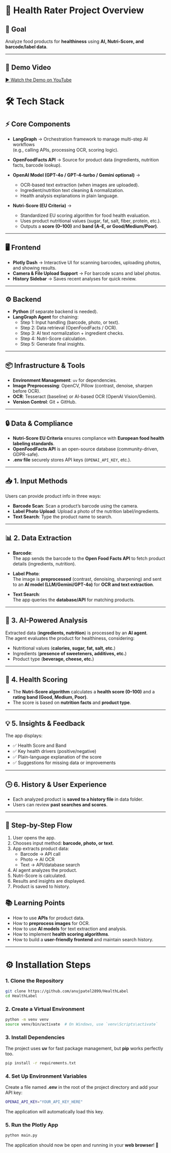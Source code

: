 # 🍏 Health Rater Project Overview

## 🎯 Goal

Analyze food products for **healthiness** using **AI, Nutri-Score, and barcode/label data**.

---

## 🎥 Demo Video

[▶️ Watch the Demo on YouTube](https://youtu.be/z4iy_71MrHE)

# 🛠️ Tech Stack

## ⚡ Core Components

- **LangGraph** → Orchestration framework to manage multi-step AI workflows  
  (e.g., calling APIs, processing OCR, scoring logic).

- **OpenFoodFacts API** → Source for product data (ingredients, nutrition facts, barcode lookup).

- **OpenAI Model (GPT-4o / GPT-4-turbo / Gemini optional)** →

  - OCR-based text extraction (when images are uploaded).
  - Ingredient/nutrition text cleaning & normalization.
  - Health analysis explanations in plain language.

- **Nutri-Score (EU Criteria)** →
  - Standardized EU scoring algorithm for food health evaluation.
  - Uses product nutritional values (sugar, fat, salt, fiber, protein, etc.).
  - Outputs a **score (0–100)** and **band (A–E, or Good/Medium/Poor)**.

---

## 🖥️ Frontend

- **Plotly Dash** → Interactive UI for scanning barcodes, uploading photos, and showing results.
- **Camera & File Upload Support** → For barcode scans and label photos.
- **History Sidebar** → Saves recent analyses for quick review.

---

## ⚙️ Backend

- **Python** (if separate backend is needed).
- **LangGraph Agent** for chaining:
  - Step 1: Input handling (barcode, photo, or text).
  - Step 2: Data retrieval (OpenFoodFacts / OCR).
  - Step 3: AI text normalization + ingredient checks.
  - Step 4: Nutri-Score calculation.
  - Step 5: Generate final insights.

---

## 📦 Infrastructure & Tools

- **Environment Management**: `uv` for dependencies.
- **Image Preprocessing**: OpenCV, Pillow (contrast, denoise, sharpen before OCR).
- **OCR**: Tesseract (baseline) or AI-based OCR (OpenAI Vision/Gemini).
- **Version Control**: Git + GitHub.

---

## 🔒 Data & Compliance

- **Nutri-Score EU Criteria** ensures compliance with **European food health labeling standards**.
- **OpenFoodFacts API** is an open-source database (community-driven, GDPR-safe).
- **.env file** securely stores API keys (`OPENAI_API_KEY`, etc.).

---

## 📥 1. Input Methods

Users can provide product info in three ways:

- **Barcode Scan**: Scan a product’s barcode using the camera.
- **Label Photo Upload**: Upload a photo of the nutrition label/ingredients.
- **Text Search**: Type the product name to search.

---

## 📊 2. Data Extraction

- **Barcode**:  
  The app sends the barcode to the **Open Food Facts API** to fetch product details (ingredients, nutrition).

- **Label Photo**:  
  The image is **preprocessed** (contrast, denoising, sharpening) and sent to an **AI model (LLM/Gemini/GPT-4o)** for **OCR and text extraction**.

- **Text Search**:  
  The app queries the **database/API** for matching products.

---

## 🤖 3. AI-Powered Analysis

Extracted data (**ingredients, nutrition**) is processed by an **AI agent**.  
The agent evaluates the product for healthiness, considering:

- Nutritional values (**calories, sugar, fat, salt, etc.**)
- Ingredients (**presence of sweeteners, additives, etc.**)
- Product type (**beverage, cheese, etc.**)

---

## 🧮 4. Health Scoring

- The **Nutri-Score algorithm** calculates a **health score (0–100)** and a **rating band (Good, Medium, Poor)**.
- The score is based on **nutrition facts** and **product type**.

---

## 💡 5. Insights & Feedback

The app displays:

- ✅ Health Score and Band
- ✅ Key health drivers (positive/negative)
- ✅ Plain-language explanation of the score
- ✅ Suggestions for missing data or improvements

---

## 🕒 6. History & User Experience

- Each analyzed product is **saved to a history file** in data folder.
- Users can review **past searches and scores**.

---

## 🔄 Step-by-Step Flow

1. User opens the app.
2. Chooses input method: **barcode, photo, or text**.
3. App extracts product data:
   - Barcode → API call
   - Photo → AI OCR
   - Text → API/database search
4. AI agent analyzes the product.
5. Nutri-Score is calculated.
6. Results and insights are displayed.
7. Product is saved to history.

## 📚 Learning Points

- How to use **APIs** for product data.
- How to **preprocess images** for OCR.
- How to use **AI models** for text extraction and analysis.
- How to implement **health scoring algorithms**.
- How to build a **user-friendly frontend** and maintain search history.

---

# ⚙️ Installation Steps

### 1. Clone the Repository

```bash
git clone https://github.com/anujpatel2899/HealthLabel
cd HealthLabel
```

### 2. Create a Virtual Environment

```bash
python -m venv venv
source venv/bin/activate  # On Windows, use `venv\Scripts\activate`
```

### 3. Install Dependencies

The project uses **uv** for fast package management, but **pip** works perfectly too.

```bash
pip install -r requirements.txt
```

### 4. Set Up Environment Variables

Create a file named **.env** in the root of the project directory and add your API key:

```bash
OPENAI_API_KEY="YOUR_API_KEY_HERE"
```

The application will automatically load this key.

### 5. Run the Plotly App

```bash
python main.py
```

The application should now be open and running in your **web browser**! 🚀
